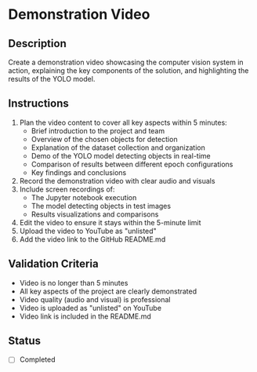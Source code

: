 # Demonstration Video

## Description

Create a demonstration video showcasing the computer vision system in action, explaining the key components of the solution, and highlighting the results of the YOLO model.

## Instructions

1. Plan the video content to cover all key aspects within 5 minutes:
   - Brief introduction to the project and team
   - Overview of the chosen objects for detection
   - Explanation of the dataset collection and organization
   - Demo of the YOLO model detecting objects in real-time
   - Comparison of results between different epoch configurations
   - Key findings and conclusions
2. Record the demonstration video with clear audio and visuals
3. Include screen recordings of:
   - The Jupyter notebook execution
   - The model detecting objects in test images
   - Results visualizations and comparisons
4. Edit the video to ensure it stays within the 5-minute limit
5. Upload the video to YouTube as "unlisted"
6. Add the video link to the GitHub README.md

## Validation Criteria

- Video is no longer than 5 minutes
- All key aspects of the project are clearly demonstrated
- Video quality (audio and visual) is professional
- Video is uploaded as "unlisted" on YouTube
- Video link is included in the README.md

## Status

- [ ] Completed
